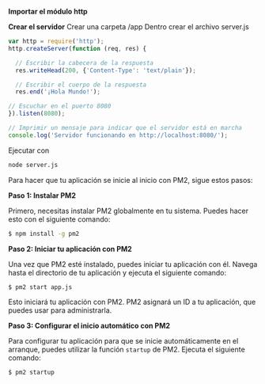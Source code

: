 **Importar el módulo http**


**Crear el servidor**
Crear una carpeta /app
Dentro crear el archivo server.js

```javascript
var http = require('http');
http.createServer(function (req, res) {

  // Escribir la cabecera de la respuesta
  res.writeHead(200, {'Content-Type': 'text/plain'});

  // Escribir el cuerpo de la respuesta
  res.end('¡Hola Mundo!');

// Escuchar en el puerto 8080
}).listen(8080);

// Imprimir un mensaje para indicar que el servidor está en marcha
console.log('Servidor funcionando en http://localhost:8080/');

```
Ejecutar con 

```bash 
node server.js
```  
Para hacer que tu aplicación se inicie al inicio con PM2, sigue estos pasos:  
   
**Paso 1: Instalar PM2**  
   
Primero, necesitas instalar PM2 globalmente en tu sistema. Puedes hacer esto con el siguiente comando:  
   
```bash  
$ npm install -g pm2  
```  
   
**Paso 2: Iniciar tu aplicación con PM2**  
   
Una vez que PM2 esté instalado, puedes iniciar tu aplicación con él. Navega hasta el directorio de tu aplicación y ejecuta el siguiente comando:  
   
```bash  
$ pm2 start app.js  
```  
   
Esto iniciará tu aplicación con PM2. PM2 asignará un ID a tu aplicación, que puedes usar para administrarla.  
   
**Paso 3: Configurar el inicio automático con PM2**  
   
Para configurar tu aplicación para que se inicie automáticamente en el arranque, puedes utilizar la función `startup` de PM2. Ejecuta el siguiente comando:  
   
```bash  
$ pm2 startup  

